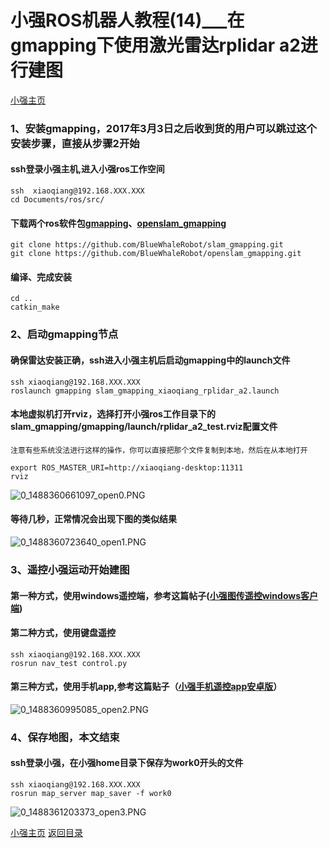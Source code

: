 # 小强ROS机器人教程(14)___在gmapping下使用激光雷达rplidar a2进行建图<br>
[小强主页](https://www.bwbot.org/products/xiaoqiang-4-pro)

### 1、安装gmapping，2017年3月3日之后收到货的用户可以跳过这个安装步骤，直接从步骤2开始
#### ssh登录小强主机,进入小强ros工作空间
```
ssh  xiaoqiang@192.168.XXX.XXX
cd Documents/ros/src/
```
#### 下载两个ros软件包[gmapping](http://wiki.ros.org/gmapping)、[openslam_gmapping](http://wiki.ros.org/openslam_gmapping?distro=kinetic)
```
git clone https://github.com/BlueWhaleRobot/slam_gmapping.git
git clone https://github.com/BlueWhaleRobot/openslam_gmapping.git
```
#### 编译、完成安装
```
cd ..
catkin_make
```
### 2、启动gmapping节点
#### 确保雷达安装正确，ssh进入小强主机后启动gmapping中的launch文件
```
ssh xiaoqiang@192.168.XXX.XXX
roslaunch gmapping slam_gmapping_xiaoqiang_rplidar_a2.launch
```
#### 本地虚拟机打开rviz，选择打开小强ros工作目录下的slam_gmapping/gmapping/launch/rplidar_a2_test.rviz配置文件
`注意有些系统没法进行这样的操作，你可以直接把那个文件复制到本地，然后在从本地打开`
```
export ROS_MASTER_URI=http://xiaoqiang-desktop:11311
rviz
```
![0_1488360661097_open0.PNG](http://community.bwbot.org/uploads/files/1488360662120-open0-resized.png) 
#### 等待几秒，正常情况会出现下图的类似结果
![0_1488360723640_open1.PNG](http://community.bwbot.org/uploads/files/1488360737623-open1-resized.png) 
### 3、遥控小强运动开始建图
#### 第一种方式，使用windows遥控端，参考这篇帖子([小强图传遥控windows客户端](http://community.bwbot.org/topic/163/%E5%B0%8F%E5%BC%BA%E5%9B%BE%E4%BC%A0%E9%81%A5%E6%8E%A7windows%E5%AE%A2%E6%88%B7%E7%AB%AF))
#### 第二种方式，使用键盘遥控
```
ssh xiaoqiang@192.168.XXX.XXX
rosrun nav_test control.py
```
#### 第三种方式，使用手机app,参考这篇贴子（[小强手机遥控app安卓版](http://community.bwbot.org/topic/159/%E5%B0%8F%E5%BC%BA%E6%89%8B%E6%9C%BA%E9%81%A5%E6%8E%A7app%E5%AE%89%E5%8D%93%E7%89%88)）
![0_1488360995085_open2.PNG](http://community.bwbot.org/uploads/files/1488360995733-open2-resized.png) 
### 4、保存地图，本文结束
#### ssh登录小强，在小强home目录下保存为work0开头的文件
```
ssh xiaoqiang@192.168.XXX.XXX
rosrun map_server map_saver -f work0
```
![0_1488361203373_open3.PNG](http://community.bwbot.org/uploads/files/1488361203759-open3-resized.png)

[小强主页](https://www.bwbot.org/products/xiaoqiang-4-pro)
[返回目录](https://community.bwbot.org/topic/110)
